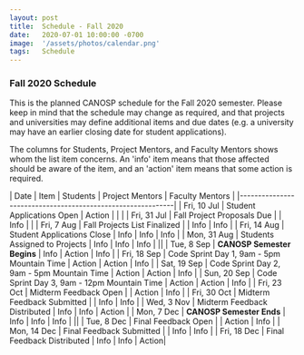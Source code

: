 ```yaml
---
layout: post
title:  Schedule - Fall 2020 
date:   2020-07-01 10:00:00 -0700
image:  '/assets/photos/calendar.png'
tags:   Schedule
---
```


### Fall 2020 Schedule

This is the planned CANOSP schedule for the Fall 2020 semester. Please keep in mind that the schedule may change as required, and that projects and universities may define additional items and due dates (e.g. a university may have an earlier closing date for student applications).

The columns for Students, Project Mentors, and Faculty Mentors shows whom the list item concerns.  An 'info' item means that those affected should be aware of the item, and an 'action' item means that some action is required.


| Date | Item | Students | Project Mentors | Faculty Mentors |
|------------------------------------------------------------|
| Fri, 10 Jul | Student Applications Open | Action | | |
| Fri, 31 Jul | Fall Project Proposals Due | | Info | |
| Fri, 7 Aug | Fall Projects List Finalized | | Info | Info |
| Fri, 14 Aug | Student Applications Close | Info | Info | Info |
| Mon, 31 Aug | Students Assigned to Projects | Info | Info | Info |
||
| Tue, 8 Sep | **CANOSP Semester Begins** | Info | Action | Info |
| Fri, 18 Sep | Code Sprint Day 1, 9am - 5pm Mountain Time | Action | Action | Info |
| Sat, 19 Sep | Code Sprint Day 2, 9am - 5pm Mountain Time | Action | Action | Info |
| Sun, 20 Sep | Code Sprint Day 3, 9am - 12pm Mountain Time | Action | Action | Info |
| Fri, 23 Oct | Midterm Feedback Open | | Action | Info |
| Fri, 30 Oct | Midterm Feedback Submitted | | Info | Info |
| Wed, 3 Nov | Midterm Feedback Distributed | Info | Info | Action |
| Mon, 7 Dec | **CANOSP Semester Ends** | Info | Info | Info |
||
| Tue, 8 Dec | Final Feedback Open | | Action | Info |
| Mon, 14 Dec | Final Feedback Submitted | | Info | Info |
| Fri, 18 Dec | Final Feedback Distributed | Info | Info | Action|
